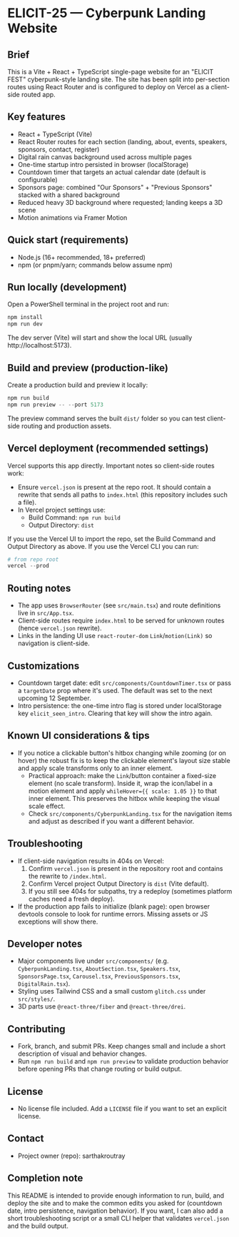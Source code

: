 ELICIT-25 — Cyberpunk Landing Website
=====================================

Brief
-----
This is a Vite + React + TypeScript single-page website for an "ELICIT FEST" cyberpunk-style landing site. The site has been split into per-section routes using React Router and is configured to deploy on Vercel as a client-side routed app.

Key features
------------
- React + TypeScript (Vite)
- React Router routes for each section (landing, about, events, speakers, sponsors, contact, register)
- Digital rain canvas background used across multiple pages
- One-time startup intro persisted in browser (localStorage)
- Countdown timer that targets an actual calendar date (default is configurable)
- Sponsors page: combined "Our Sponsors" + "Previous Sponsors" stacked with a shared background
- Reduced heavy 3D background where requested; landing keeps a 3D scene
- Motion animations via Framer Motion

Quick start (requirements)
--------------------------
- Node.js (16+ recommended, 18+ preferred)
- npm (or pnpm/yarn; commands below assume npm)

Run locally (development)
-------------------------
Open a PowerShell terminal in the project root and run:

```powershell
npm install
npm run dev
```

The dev server (Vite) will start and show the local URL (usually http://localhost:5173).

Build and preview (production-like)
-----------------------------------
Create a production build and preview it locally:

```powershell
npm run build
npm run preview -- --port 5173
```

The preview command serves the built `dist/` folder so you can test client-side routing and production assets.

Vercel deployment (recommended settings)
----------------------------------------
Vercel supports this app directly. Important notes so client-side routes work:
- Ensure `vercel.json` is present at the repo root. It should contain a rewrite that sends all paths to `index.html` (this repository includes such a file).
- In Vercel project settings use:
  - Build Command: `npm run build`
  - Output Directory: `dist`

If you use the Vercel UI to import the repo, set the Build Command and Output Directory as above. If you use the Vercel CLI you can run:

```powershell
# from repo root
vercel --prod
```

Routing notes
-------------
- The app uses `BrowserRouter` (see `src/main.tsx`) and route definitions live in `src/App.tsx`.
- Client-side routes require `index.html` to be served for unknown routes (hence `vercel.json` rewrite).
- Links in the landing UI use `react-router-dom` `Link`/`motion(Link)` so navigation is client-side.

Customizations
--------------
- Countdown target date: edit `src/components/CountdownTimer.tsx` or pass a `targetDate` prop where it's used. The default was set to the next upcoming 12 September.
- Intro persistence: the one-time intro flag is stored under localStorage key `elicit_seen_intro`. Clearing that key will show the intro again.

Known UI considerations & tips
----------------------------
- If you notice a clickable button's hitbox changing while zooming (or on hover) the robust fix is to keep the clickable element's layout size stable and apply scale transforms only to an inner element.
  - Practical approach: make the `Link`/button container a fixed-size element (no scale transform). Inside it, wrap the icon/label in a motion element and apply `whileHover={{ scale: 1.05 }}` to that inner element. This preserves the hitbox while keeping the visual scale effect.
  - Check `src/components/CyberpunkLanding.tsx` for the navigation items and adjust as described if you want a different behavior.

Troubleshooting
---------------
- If client-side navigation results in 404s on Vercel:
  1. Confirm `vercel.json` is present in the repository root and contains the rewrite to `/index.html`.
  2. Confirm Vercel project Output Directory is `dist` (Vite default).
  3. If you still see 404s for subpaths, try a redeploy (sometimes platform caches need a fresh deploy).
- If the production app fails to initialize (blank page): open browser devtools console to look for runtime errors. Missing assets or JS exceptions will show there.

Developer notes
---------------
- Major components live under `src/components/` (e.g. `CyberpunkLanding.tsx`, `AboutSection.tsx`, `Speakers.tsx`, `SponsorsPage.tsx`, `Carousel.tsx`, `PreviousSponsors.tsx`, `DigitalRain.tsx`).
- Styling uses Tailwind CSS and a small custom `glitch.css` under `src/styles/`.
- 3D parts use `@react-three/fiber` and `@react-three/drei`.

Contributing
------------
- Fork, branch, and submit PRs. Keep changes small and include a short description of visual and behavior changes.
- Run `npm run build` and `npm run preview` to validate production behavior before opening PRs that change routing or build output.

License
-------
- No license file included. Add a `LICENSE` file if you want to set an explicit license.

Contact
-------
- Project owner (repo): sarthakroutray


Completion note
---------------
This README is intended to provide enough information to run, build, and deploy the site and to make the common edits you asked for (countdown date, intro persistence, navigation behavior). If you want, I can also add a short troubleshooting script or a small CLI helper that validates `vercel.json` and the build output.

